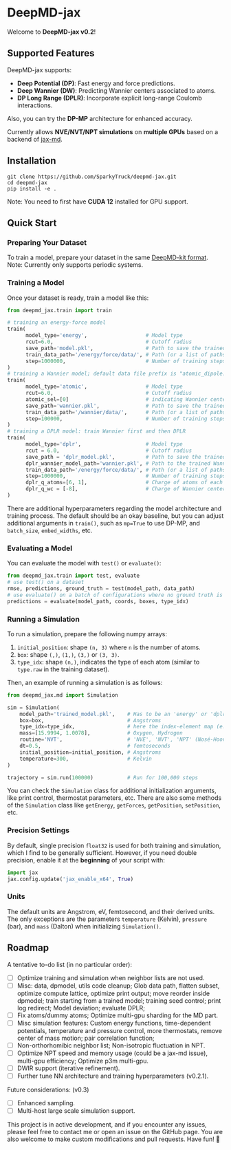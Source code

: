 # DeepMD-jax

Welcome to **DeepMD-jax v0.2**!

## Supported Features
DeepMD-jax supports:
- **Deep Potential (DP)**: Fast energy and force predictions.
- **Deep Wannier (DW)**: Predicting Wannier centers associated to atoms.
- **DP Long Range (DPLR)**: Incorporate explicit long-range Coulomb interactions.

Also, you can try the **DP-MP** architecture for enhanced accuracy.

Currently allows **NVE/NVT/NPT simulations** on **multiple GPUs** based on a backend of [jax-md](https://github.com/jax-md/jax-md).

## Installation

```
git clone https://github.com/SparkyTruck/deepmd-jax.git
cd deepmd-jax
pip install -e .
```
Note: You need to first have **CUDA 12** installed for GPU support.

## Quick Start

### Preparing Your Dataset
To train a model, prepare your dataset in the same [DeepMD-kit format](https://docs.deepmodeling.com/projects/deepmd/en/r2/data/system.html). Note: Currently only supports periodic systems.


### Training a Model
Once your dataset is ready, train a model like this:

```python
from deepmd_jax.train import train

# training an energy-force model
train(
      model_type='energy',                   # Model type
      rcut=6.0,                              # Cutoff radius
      save_path='model.pkl',                 # Path to save the trained model
      train_data_path='/energy/force/data/', # Path (or a list of paths) to the training dataset
      step=1000000,                          # Number of training steps
)
# training a Wannier model; default data file prefix is "atomic_dipole.npy"
train(
      model_type='atomic',                   # Model type
      rcut=6.0,                              # Cutoff radius
      atomic_sel=[0]                         # indicating Wannier centers are associated to atoms of type 0
      save_path='wannier.pkl',               # Path to save the trained model
      train_data_path='/wannier/data/',      # Path (or a list of paths) to the training dataset
      step=100000,                           # Number of training steps
)
# training a DPLR model: train Wannier first and then DPLR
train(
      model_type='dplr',                     # Model type
      rcut = 6.0,                            # Cutoff radius
      save_path = 'dplr_model.pkl',          # Path to save the trained model
      dplr_wannier_model_path='wannier.pkl', # Path to the trained Wannier model
      train_data_path='/energy/force/data/', # Path (or a list of paths) to the training dataset
      step=1000000,                          # Number of training steps
      dplr_q_atoms=[6, 1],                   # Charge of atoms of each type
      dplr_q_wc = [-8],                      # Charge of Wannier centers of each atomic_sel type
)
```

There are additional hyperparameters regarding the model architecture and training process. The default should be an okay baseline, but you can adjust additional arguments in `train()`, such as `mp=True` to use DP-MP, and `batch_size`, `embed_widths`, etc.

### Evaluating a Model

You can evaluate the model with `test()` or `evaluate()`:
```python
from deepmd_jax.train import test, evaluate
# use test() on a dataset
rmse, predictions, ground_truth = test(model_path, data_path)
# use evaluate() on a batch of configurations where no ground truth is needed
predictions = evaluate(model_path, coords, boxes, type_idx)
```

### Running a Simulation

To run a simulation, prepare the following numpy arrays:

1. `initial_position`: shape `(n, 3)` where `n` is the number of atoms.
2. `box`: shape `(,)`, `(1,)`, `(3,)` or `(3, 3)`.
3. `type_idx`: shape `(n,)`, indicates the type of each atom (similar to `type.raw` in the training dataset).

Then, an example of running a simulation is as follows:

```python
from deepmd_jax.md import Simulation

sim = Simulation(
    model_path='trained_model.pkl',    # Has to be an 'energy' or 'dplr' model
    box=box,                           # Angstroms
    type_idx=type_idx,                 # here the index-element map (e.g. 0-Oxygen, 1-Hydrogen) must match the dataset used to train the model
    mass=[15.9994, 1.0078],            # Oxygen, Hydrogen
    routine='NVT',                     # 'NVE', 'NVT', 'NPT' (Nosé-Hoover)
    dt=0.5,                            # femtoseconds
    initial_position=initial_position, # Angstroms
    temperature=300,                   # Kelvin
)

trajectory = sim.run(100000)           # Run for 100,000 steps
```

You can check the `Simulation` class for additional initialization arguments, like print control, thermostat parameters, etc. There are also some methods of the `Simulation` class like `getEnergy`, `getForces`, `getPosition`, `setPosition`, etc.

### Precision Settings

By default, single precision `float32` is used for both training and simulation, which I find to be generally sufficient. However, if you need double precision, enable it at the **beginning** of your script with:

```python
import jax
jax.config.update('jax_enable_x64', True)
```

### Units

The default units are Angstrom, eV, femtosecond, and their derived units. The only exceptions are the parameters `temperature` (Kelvin), `pressure` (bar), and `mass` (Dalton) when initializing `Simulation()`.

## Roadmap

A tentative to-do list (in no particular order):
- [ ] Optimize training and simulation when neighbor lists are not used.
- [ ] Misc: data, dpmodel, utils code cleanup; Glob data path, flatten subset, optimize compute lattice, optimize print output; move reorder inside dpmodel; train starting from a trained model; training seed control; print log redirect; Model deviation; evaluate DPLR; 
- [ ] Fix atoms/dummy atoms; Optimize multi-gpu sharding for the MD part.
- [ ] Misc simulation features: Custom energy functions, time-dependent potentials, temperature and pressure control, more thermostats, remove center of mass motion; pair correlation function;
- [ ] Non-orthorhomibic neighbor list; Non-isotropic fluctuation in NPT.
- [ ] Optimize NPT speed and memory usage (could be a jax-md issue), multi-gpu efficiency; Optimize p3m multi-gpu.
- [ ] DWIR support (iterative refinement).
- [ ] Further tune NN architecture and training hyperparameters (v0.2.1).

Future considerations: (v0.3)
- [ ] Enhanced sampling. 
- [ ] Multi-host large scale simulation support.

This project is in active development, and if you encounter any issues, please feel free to contact me or open an issue on the GitHub page. You are also welcome to make custom modifications and pull requests. Have fun! 🚀


